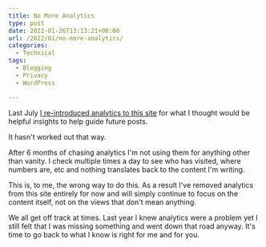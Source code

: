 ```yaml
---
title: No More Analytics
type: post
date: 2022-01-26T13:13:21+00:00
url: /2022/01/no-more-analytics/
categories:
  - Technical
tags:
  - Blogging
  - Privacy
  - WordPress

---
```

Last July [I re-introduced analytics to this site][1] for what I thought would be helpful insights to help guide future posts.

It hasn't worked out that way.

After 6 months of chasing analytics I'm not using them for anything other than vanity. I check multiple times a day to see who has visited, where numbers are, etc and nothing translates back to the content I'm writing.

This is, to me, the wrong way to do this. As a result I've removed analytics from this site entirely for now and will simply continue to focus on the content itself, not on the views that don't mean anything.

We all get off track at times. Last year I knew analytics were a problem yet I still felt that I was missing something and went down that road anyway. It's time to go back to what I know is right for me and for you.

 [1]: /2021/07/building-a-blogging-habit/